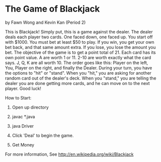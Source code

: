 The Game of Blackjack
=====================
by Fawn Wong and Kevin Kan (Period 2)

This is Blackjack!
Simply put, this is a game against the dealer. The dealer deals each player two cards. One faced down, one faced up. 
You start off with $1000. You must bet at least $50 to play. 
If you win, you get your own bet back, and that same amount extra. If you lose, you lose the amount you bet. 
The objective of the game is to get a point total of 21. Each card has its own point value. 
A are worth 1 or 11. 
2-10 are worth exactly what the card says.
J, Q, K are all worth 10. 
The order goes like this: Player on the left, You, Player on the right, and finally the Dealer.
During your turn, you have the options to "hit" or "stand". 
When you "hit," you are asking for another random card out of the dealer's deck. 
When you "stand," you are telling the dealer you are done getting more cards, and he can move on to the next player. 
Good luck!


How to Start:

1. Open up directory 

2. javac *.java

3. java Driver

4. Click 'Deal' to begin the game. 

5. Get Money


For more information, See http://en.wikipedia.org/wiki/Blackjack



